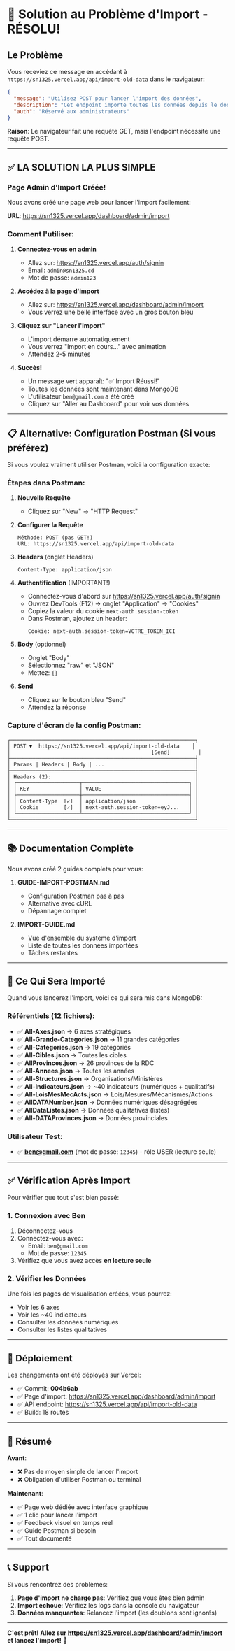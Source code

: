 # 🎉 Solution au Problème d'Import - RÉSOLU!

## Le Problème

Vous receviez ce message en accédant à `https://sn1325.vercel.app/api/import-old-data` dans le navigateur:

```json
{
  "message": "Utilisez POST pour lancer l'import des données",
  "description": "Cet endpoint importe toutes les données depuis le dossier OldData vers MongoDB",
  "auth": "Réservé aux administrateurs"
}
```

**Raison**: Le navigateur fait une requête GET, mais l'endpoint nécessite une requête POST.

---

## ✅ LA SOLUTION LA PLUS SIMPLE

### Page Admin d'Import Créée!

Nous avons créé une page web pour lancer l'import facilement:

**URL**: https://sn1325.vercel.app/dashboard/admin/import

### Comment l'utiliser:

1. **Connectez-vous en admin**

   - Allez sur: https://sn1325.vercel.app/auth/signin
   - Email: `admin@sn1325.cd`
   - Mot de passe: `admin123`

2. **Accédez à la page d'import**

   - Allez sur: https://sn1325.vercel.app/dashboard/admin/import
   - Vous verrez une belle interface avec un gros bouton bleu

3. **Cliquez sur "Lancer l'Import"**

   - L'import démarre automatiquement
   - Vous verrez "Import en cours..." avec animation
   - Attendez 2-5 minutes

4. **Succès!**
   - Un message vert apparaît: "✅ Import Réussi!"
   - Toutes les données sont maintenant dans MongoDB
   - L'utilisateur `ben@gmail.com` a été créé
   - Cliquez sur "Aller au Dashboard" pour voir vos données

---

## 📋 Alternative: Configuration Postman (Si vous préférez)

Si vous voulez vraiment utiliser Postman, voici la configuration exacte:

### Étapes dans Postman:

1. **Nouvelle Requête**

   - Cliquez sur "New" → "HTTP Request"

2. **Configurer la Requête**

   ```
   Méthode: POST (pas GET!)
   URL: https://sn1325.vercel.app/api/import-old-data
   ```

3. **Headers** (onglet Headers)

   ```
   Content-Type: application/json
   ```

4. **Authentification** (IMPORTANT!)

   - Connectez-vous d'abord sur https://sn1325.vercel.app/auth/signin
   - Ouvrez DevTools (F12) → onglet "Application" → "Cookies"
   - Copiez la valeur du cookie `next-auth.session-token`
   - Dans Postman, ajoutez un header:
     ```
     Cookie: next-auth.session-token=VOTRE_TOKEN_ICI
     ```

5. **Body** (optionnel)

   - Onglet "Body"
   - Sélectionnez "raw" et "JSON"
   - Mettez: `{}`

6. **Send**
   - Cliquez sur le bouton bleu "Send"
   - Attendez la réponse

### Capture d'écran de la config Postman:

```
┌───────────────────────────────────────────────────────────┐
│ POST ▼  https://sn1325.vercel.app/api/import-old-data    │
│                                             [Send]         │
├───────────────────────────────────────────────────────────┤
│ Params | Headers | Body | ...                             │
├───────────────────────────────────────────────────────────┤
│ Headers (2):                                              │
│ ┌────────────────────┬──────────────────────────────────┐ │
│ │ KEY                │ VALUE                            │ │
│ ├────────────────────┼──────────────────────────────────┤ │
│ │ Content-Type  [✓]  │ application/json                 │ │
│ │ Cookie        [✓]  │ next-auth.session-token=eyJ...   │ │
│ └────────────────────┴──────────────────────────────────┘ │
└───────────────────────────────────────────────────────────┘
```

---

## 📚 Documentation Complète

Nous avons créé 2 guides complets pour vous:

1. **GUIDE-IMPORT-POSTMAN.md**

   - Configuration Postman pas à pas
   - Alternative avec cURL
   - Dépannage complet

2. **IMPORT-GUIDE.md**
   - Vue d'ensemble du système d'import
   - Liste de toutes les données importées
   - Tâches restantes

---

## 🎯 Ce Qui Sera Importé

Quand vous lancerez l'import, voici ce qui sera mis dans MongoDB:

### Référentiels (12 fichiers):

- ✅ **All-Axes.json** → 6 axes stratégiques
- ✅ **All-Grande-Categories.json** → 11 grandes catégories
- ✅ **All-Categories.json** → 19 catégories
- ✅ **All-Cibles.json** → Toutes les cibles
- ✅ **AllProvinces.json** → 26 provinces de la RDC
- ✅ **All-Annees.json** → Toutes les années
- ✅ **All-Structures.json** → Organisations/Ministères
- ✅ **All-Indicateurs.json** → ~40 indicateurs (numériques + qualitatifs)
- ✅ **All-LoisMesMecActs.json** → Lois/Mesures/Mécanismes/Actions
- ✅ **AllDATANumber.json** → Données numériques désagrégées
- ✅ **AllDataListes.json** → Données qualitatives (listes)
- ✅ **All-DATAProvinces.json** → Données provinciales

### Utilisateur Test:

- ✅ **ben@gmail.com** (mot de passe: `12345`) - rôle USER (lecture seule)

---

## ✅ Vérification Après Import

Pour vérifier que tout s'est bien passé:

### 1. Connexion avec Ben

1. Déconnectez-vous
2. Connectez-vous avec:
   - Email: `ben@gmail.com`
   - Mot de passe: `12345`
3. Vérifiez que vous avez accès **en lecture seule**

### 2. Vérifier les Données

Une fois les pages de visualisation créées, vous pourrez:

- Voir les 6 axes
- Voir les ~40 indicateurs
- Consulter les données numériques
- Consulter les listes qualitatives

---

## 🚀 Déploiement

Les changements ont été déployés sur Vercel:

- ✅ Commit: **004b6ab**
- ✅ Page d'import: https://sn1325.vercel.app/dashboard/admin/import
- ✅ API endpoint: https://sn1325.vercel.app/api/import-old-data
- ✅ Build: 18 routes

---

## 🎉 Résumé

**Avant**:

- ❌ Pas de moyen simple de lancer l'import
- ❌ Obligation d'utiliser Postman ou terminal

**Maintenant**:

- ✅ Page web dédiée avec interface graphique
- ✅ 1 clic pour lancer l'import
- ✅ Feedback visuel en temps réel
- ✅ Guide Postman si besoin
- ✅ Tout documenté

---

## 📞 Support

Si vous rencontrez des problèmes:

1. **Page d'import ne charge pas**: Vérifiez que vous êtes bien admin
2. **Import échoue**: Vérifiez les logs dans la console du navigateur
3. **Données manquantes**: Relancez l'import (les doublons sont ignorés)

---

**C'est prêt! Allez sur https://sn1325.vercel.app/dashboard/admin/import et lancez l'import! 🚀**
